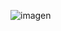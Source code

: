 ![imagen](https://github.com/HAR0LDG/Healthy-Renewal-Web/assets/145815951/0b253f6e-96d4-43e1-908e-668f62f1c622)
